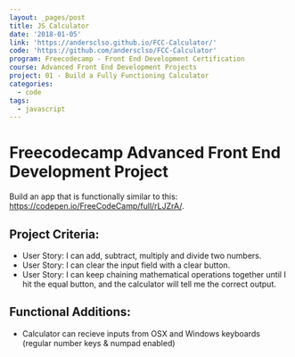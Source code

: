 ```yaml
---
layout: _pages/post
title: JS Calculator
date: '2018-01-05'
link: 'https://andersclso.github.io/FCC-Calculator/'
code: 'https://github.com/andersclso/FCC-Calculator'
program: Freecodecamp - Front End Development Certification
course: Advanced Front End Development Projects
project: 01 - Build a Fully Functioning Calculator
categories:
  - code
tags:
  - javascript
---
```

# Freecodecamp Advanced Front End Development Project
Build an app that is functionally similar to this: https://codepen.io/FreeCodeCamp/full/rLJZrA/.

## Project Criteria:
* User Story: I can add, subtract, multiply and divide two numbers.
* User Story: I can clear the input field with a clear button.
* User Story: I can keep chaining mathematical operations together until I hit the equal button, and the calculator will tell me the correct output.

## Functional Additions:
* Calculator can recieve inputs from OSX and Windows keyboards (regular number keys & numpad enabled)
